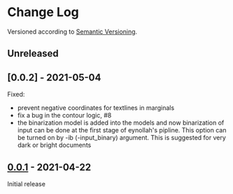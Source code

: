 Change Log
==========

Versioned according to [Semantic Versioning](http://semver.org/).

## Unreleased

## [0.0.2] - 2021-05-04

Fixed:

  * prevent negative coordinates for textlines in marginals
  * fix a bug in the contour logic, #8
  * the binarization model is added into the models and now binarization of input can be done at the first stage of eynollah's pipline. This option can be turned on by -ib (-input_binary) argument. This is suggested for very dark or bright documents

## [0.0.1] - 2021-04-22

Initial release

<!-- link-labels -->
[0.0.1]: ../../compare/v0.0.2...v0.0.1
[0.0.1]: ../../compare/HEAD...v0.0.1
